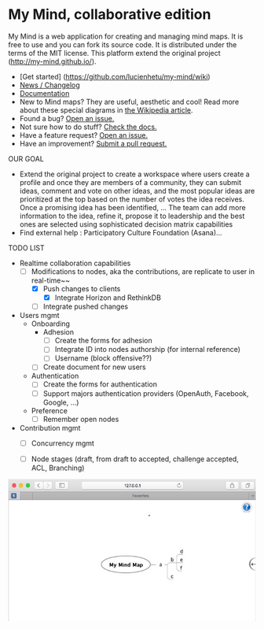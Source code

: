 My Mind, collaborative edition
===============================

My Mind is a web application for creating and managing mind maps. It is free to use and you can fork its source code. It is distributed under the terms of the MIT license. This platform extend the original project (http://my-mind.github.io/).


* [Get started] (https://github.com/lucienhetu/my-mind/wiki)
* [News / Changelog](https://github.com/ondras/my-mind/wiki/News)
* [Documentation](https://github.com/ondras/my-mind/wiki)
* New to Mind maps? They are useful, aesthetic and cool! Read more about these special diagrams in [the Wikipedia article](http://en.wikipedia.org/wiki/Mind_map).
* Found a bug? [Open an issue.](https://github.com/lucienhetu/my-mind/issues)
* Not sure how to do stuff? [Check the docs.](https://github.com/lucienhetu/my-mind/wiki)
* Have a feature request? [Open an issue.](https://github.com/lucienhetu/my-mind/issues)
* Have an improvement? [Submit a pull request.](https://github.com/lucienhetu/my-mind/pulls)

OUR GOAL
* Extend the original project to create a workspace where users create a profile and once they are members of a community, they can submit ideas, comment and vote on other ideas, and the most popular ideas are prioritized at the top based on the number of votes the idea receives. Once a promising idea has been identified, ... The team can add more information to the idea, refine it, propose it to leadership and the best ones are selected using sophisticated decision matrix capabilities
* Find external help : Participatory Culture Foundation (Asana)...
 
TODO LIST
* Realtime collaboration capabilities
  - [ ] Modifications to nodes, aka the contributions, are replicate to user in real-time~~
    - [X] Push changes to clients
      - [x] Integrate Horizon and RethinkDB
    - [ ] Integrate pushed changes
* Users mgmt
  - Onboarding
    - Adhesion  
      - [ ] Create the forms for adhesion
      - [ ] Integrate ID into nodes authorship (for internal reference)
      - [ ] Username (block offensive??)
    - [ ] Create document for new users
  - Authentication
    - [ ] Create the forms for authentication
    - [ ] Support majors authentication providers (OpenAuth, Facebook, Google, ...)
  - Preference
    - [ ] Remember open nodes
* Contribution mgmt
  - [ ] Concurrency mgmt
  - [ ] Node stages (draft, from draft to accepted, challenge accepted, ACL, Branching)
  
  
![Screenshot](screenshot.png)
